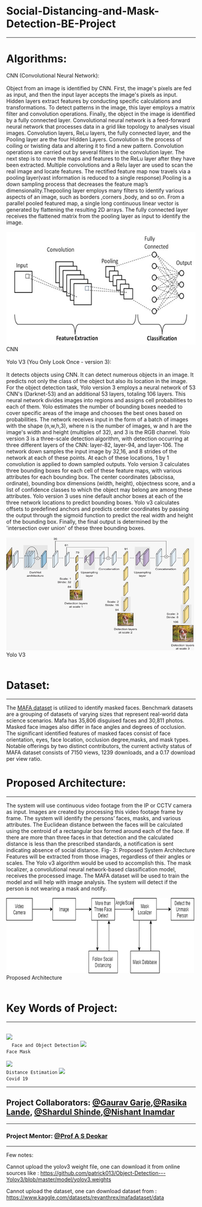 # Social-Distancing-and-Mask-Detection-BE-Project
-------------------------------------------------------------------------------------------------------------------------
# Algorithms:

CNN (Convolutional Neural Network):
<br>
<br>
Object from an image is identified by CNN. First, the image's 
pixels are fed as input, and then the input layer accepts the 
image's pixels as input.
Hidden layers extract features by conducting specific 
calculations and transformations. To detect patterns in the 
image, this layer employs a matrix filter and convolution 
operations. Finally, the object in the image is identified by a 
fully connected layer. Convolutional neural network is a 
feed-forward neural network that processes data in a grid like topology to analyses visual images. Convolution layers, 
ReLu layers, the fully connected layer, and the Pooling layer 
are the four Hidden Layers. Convolution is the process of 
coiling or twisting data and altering it to find a new pattern. 
Convolution operations are carried out by several filters in 
the convolution layer. The next step is to move the maps and 
features to the ReLu layer after they have been extracted.
Multiple convolutions and a Relu layer are used to scan the 
real image and locate features. The rectified feature map 
now travels via a pooling layer(vast information is reduced 
to a single response).Pooling is a down sampling process 
that decreases the feature map’s dimensionality.Thepooling 
layer employs many filters to identify various aspects of an 
image, such as borders ,corners ,body, and so on.
From a parallel pooled featured map, a single long 
continuous linear vector is generated by flattening the 
resulting 2D arrays. The fully connected layer receives the 
flattened matrix from the pooling layer as input to identify 
the image.
<br>
<br>
<img height = "300" src = "img/CNN Image.jpeg">
<br>
CNN 
<br>
<br>
Yolo V3 (You Only Look Once - version 3):
<br>
<br>
 It detects objects using 
CNN. It can detect numerous objects in an image. It predicts 
not only the class of the object but also its location in the 
image. For the object detection task, Yolo version 3 employs 
a neural network of 53 CNN's (Darknet-53) and an additional 
53 layers, totaling 106 layers. 
This neural network divides images into regions and assigns 
cell probabilities to each of them.
Yolo estimates the number of bounding boxes needed to 
cover specific areas of the image and chooses the best ones 
based on probabilities.
The network receives input in the form of a batch of images 
with the shape (n,w,h,3), where n is the number of images, w 
and h are the image's width and height (multiples of 32), and 
3 is the RGB channel.
Yolo version 3 is a three-scale detection algorithm, with 
detection occurring at three different layers of the CNN: 
layer-82, layer-94, and layer-106. The network down 
samples the input image by 32,16, and 8 strides of the 
network at each of these points. 
At each of these locations, 1 by 1 convolution is applied to 
down sampled outputs.
Yolo version 3 calculates three bounding boxes for each cell 
of these feature maps, with various attributes for each 
bounding box. The center coordinates (abscissa, ordinate), 
bounding box dimensions (width, height), objectness score, 
and a list of confidence classes to which the object may 
belong are among these attributes.
Yolo version 3 uses nine default anchor boxes at each of the 
three network locations to predict bounding boxes. Yolo v3 
calculates offsets to predefined anchors and predicts center 
coordinates by passing the output through the sigmoid 
function to predict the real width and height of the bounding 
box. Finally, the final output is determined by the 
'intersection over union' of these three bounding boxes.
<br>
<br>
<img height = "300" width = "500" src = "img/Yolo v3 Image.jpeg">
<br>
Yolo V3
<br>
<br>

# Dataset:
-------------------------------------------------------------------------------------------------------------------------
The <a href="https://www.kaggle.com/revanthrex/mafadataset">MAFA dataset</a> is utilized to identify masked faces.
Benchmark datasets are a grouping of datasets of varying 
sizes that represent real-world data science scenarios.
Mafa has 35,806 disguised faces and 30,811 photos.
Masked face images also differ in face angles and degrees of 
occlusion.
The significant identified features of masked faces consist of
face orientation, eyes, face location, occlusion degree,masks,
and mask types.
Notable offerings by two distinct contributors, the current 
activity status of MAFA dataset consists of 7150 views, 1239 
downloads, and a 0.17 download per view ratio.

# Proposed Architecture:
-------------------------------------------------------------------------------------------------------------------------
The system will use continuous video footage from the IP or 
CCTV camera as input. Images are created by processing this 
video footage frame by frame.
The system will identify the persons’ faces, masks, and 
various attributes. The Euclidean distance between the faces 
will be calculated using the centroid of a rectangular box 
formed around each of the face. If there are more than three
faces in that detection and the calculated distance is less 
than the prescribed standards, a notification is sent 
indicating absence of social distance.
Fig- 3: Proposed System Architecture
Features will be extracted from those images, regardless of 
their angles or scales. The Yolo v3 algorithm would be used 
to accomplish this.
The mask localizer, a convolutional neural network-based 
classification model, receives the processed image. The 
MAFA dataset will be used to train the model and will help 
with image analysis. The system will detect if the person is 
not wearing a mask and notify.
<br>
<br>
<img height = "200" width = "500" src = "img/arch.png">
<br>
Proposed Architecture
<br>
<br>

# Key Words of Project: 
-------------------------------------------------------------------------------------------------------------------------
<br>
<code><img height = "250" src = "https://thumbs.dreamstime.com/b/machine-learning-analytics-identify-person-object-technology-artificial-intelligence-concept-software-ui-analytics-120701108.jpg">
  Face and Object Detection</code>
<code><img height = "70" src = "https://cdn.pixabay.com/photo/2020/09/20/19/19/face-mask-5588047_960_720.png">
Face Mask</code>
<br>
<br>
<code><img height = "170" src = "https://thumbs.dreamstime.com/b/tape-measure-isolated-measuring-tool-107568977.jpg">
Distance Estimation</code>
<code><img height = "70" src = "https://cdn.pixabay.com/photo/2020/03/23/10/26/covid-19-4960254_960_720.png">
Covid 19
</code>

-------------------------------------------------------------------------------------------------------------------------
## Project Collaborators: <a href= "https://www.linkedin.com/in/garje-gaurav2000/">@Gaurav Garje</a>,<a href="https://www.linkedin.com/in/rasika-lande-a4a26b217/">@Rasika Lande</a>, <a href="https://www.linkedin.com/in/shardul-shinde-740585200/">@Shardul Shinde</a>,<a href="https://www.linkedin.com/in/nishantsinamdar/">@Nishant Inamdar</a>
-------------------------------------------------------------------------------------------------------------------------
### Project Mentor: <a href="https://www.linkedin.com/in/anuradha-deokar-18ab8013b/">@Prof A S Deokar</a>
-------------------------------------------------------------------------------------------------------------------------

Few notes:

Cannot upload the yolov3 weight file, one can download it from online sources like : https://github.com/patrick013/Object-Detection---Yolov3/blob/master/model/yolov3.weights

Cannot upload the dataset, one can download dataset from : https://www.kaggle.com/datasets/revanthrex/mafadataset/data
